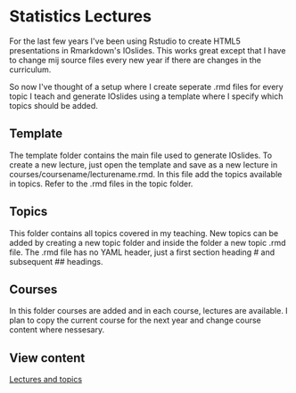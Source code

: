 # Statistics Lectures

For the last few years I've been using Rstudio to create HTML5 presentations in Rmarkdown's IOslides. This works great except that I have to change mij source files every new year if there are changes in the curriculum.

So now I've thought of a setup where I create seperate .rmd files for every topic I teach and generate IOslides using a template where I specify which topics should be added.

## Template

The template folder contains the main file used to generate IOslides. To create a new lecture, just open the template and save as a new lecture in courses/coursename/lecturename.rmd. In this file add the topics available in topics. Refer to the .rmd files in the topic folder.

## Topics

This folder contains all topics covered in my teaching. New topics can be added by creating a new topic folder and inside the folder a new topic .rmd file. The .rmd file has no YAML header, just a first section heading # and subsequent ## headings.

## Courses

In this folder courses are added and in each course, lectures are available. I plan to copy the current course for the next year and change course content where nessesary.

## View content

[Lectures and topics](http://shklinkenberg.github.io/statistics-lectures/)
